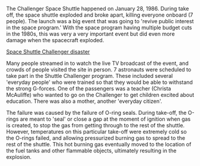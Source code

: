 The Challenger Space Shuttle happened on January 28, 1986. During take off, the space shuttle exploded and broke apart, killing everyone onboard (7 people). The launch was a big event that was going to 'revive public interest in the space program.' With the space program having multiple budget cuts in the 1980s, this was very a very important event but did even more damage when the spacecraft exploded. 

[Space Shuttle Challenger disaster](https://en.wikipedia.org/wiki/Space_Shuttle_Challenger_disaster)

Many people streamed in to watch the live TV broadcast of the event, and crowds of people visited the site in person. 7 astronauts were scheduled to take part in the Shuttle Challenger program. These included several 'everyday people' who were trained so that they would be able to withstand the strong G-forces. One of the passengers was a teacher (Christa McAuliffe) who wanted to go on the Challenger to get children excited about education. There was also a mother, another 'everyday citizen'.

The failure was caused by the failure of O-ring seals. During take-off, the O-rings are meant to 'seal' or close a gap at the moment of ignition when gas is created, to stop the gas from getting through to the rest of the shuttle. However, temperatures on this particular take-off were extremely cold so the O-rings failed, and allowing pressurized burning gas to spread to the rest of the shuttle. This hot burning gas eventually moved to the location of the fuel tanks and other flammable objects, ultimately resulting in the explosion.